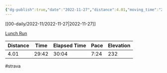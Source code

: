 ```yaml
---
{"dg-publish":true,"date":"2022-11-27","distance":4.01,"moving_time":"29:42","elapsed_time":"30:04","pace":"7:24","total_elevation_gain":232,"url":"https://www.strava.com/activities/8178496559","permalink":"/01-personal/strava/2022-11-27-lunch-run/","dgPassFrontmatter":true}
---
```



[[00-daily/2022-11/2022-11-27\|2022-11-27]]

[Lunch Run](https://www.strava.com/activities/8178496559)

| Distance | Time  | Elapsed Time | Pace | Elevation |
| -------- | ----- | ------------ | ---- | --------- |
| 4.01     | 29:42 | 30:04        | 7:24 | 232       |




#strava

